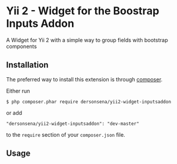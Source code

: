 # Yii 2 - Widget for the Boostrap Inputs Addon
A Widget for Yii 2 with a simple way to group fields with bootstrap components

## Installation

The preferred way to install this extension is through [composer](http://getcomposer.org/download/).

Either run

```
$ php composer.phar require dersonsena/yii2-widget-inputsaddon
```

or add

```
"dersonsena/yii2-widget-inputsaddon": "dev-master"
```

to the ```require``` section of your `composer.json` file.

## Usage
